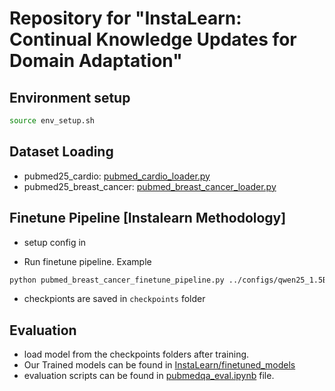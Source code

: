 # Repository for "InstaLearn: Continual Knowledge Updates for Domain Adaptation"

## Environment setup
```bash 
source env_setup.sh
```

## Dataset Loading
- pubmed25_cardio: [pubmed_cardio_loader.py](src/pubmed_cardio_loader.py)
- pubmed25_breast_cancer: [pubmed_breast_cancer_loader.py](src/pubmed_breast_cancer_loader.py)

## Finetune Pipeline [Instalearn Methodology]
- setup config in [](configs/llama3.2_1B_breast_cancer.yaml)

- Run finetune pipeline. Example
```bash 
python pubmed_breast_cancer_finetune_pipeline.py ../configs/qwen25_1.5B_breast_cancer.yaml
```
- checkpionts are saved in `checkpoints` folder

## Evaluation
- load model from the checkpoints folders after training.
- Our Trained models can be found in [InstaLearn/finetuned_models](https://huggingface.co/InstaLearn/finetuned_models)
- evaluation scripts can be found in [pubmedqa_eval.ipynb](pubmedqa_eval.ipynb) file. 






